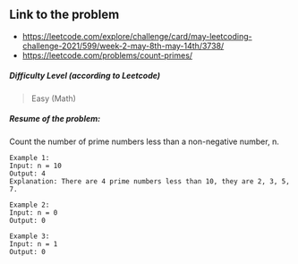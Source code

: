 ## Link to the problem
 
 - https://leetcode.com/explore/challenge/card/may-leetcoding-challenge-2021/599/week-2-may-8th-may-14th/3738/
 - https://leetcode.com/problems/count-primes/
 
##### Difficulty Level (according to Leetcode)
 
 > Easy (Math)
 
##### Resume of the problem:

Count the number of prime numbers less than a non-negative number, n.

```
Example 1:
Input: n = 10
Output: 4
Explanation: There are 4 prime numbers less than 10, they are 2, 3, 5, 7.

Example 2:
Input: n = 0
Output: 0

Example 3:
Input: n = 1
Output: 0
```
 
  